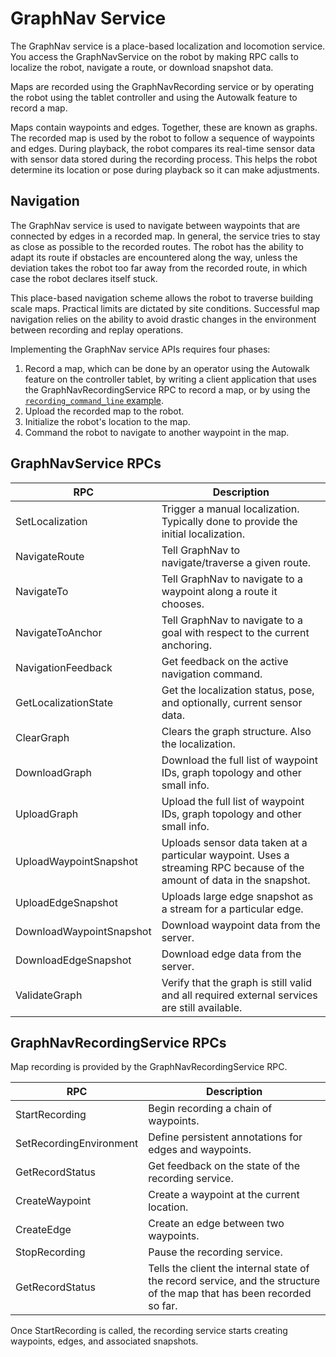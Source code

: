 <!--
Copyright (c) 2023 Boston Dynamics, Inc.  All rights reserved.

Downloading, reproducing, distributing or otherwise using the SDK Software
is subject to the terms and conditions of the Boston Dynamics Software
Development Kit License (20191101-BDSDK-SL).
-->

# GraphNav Service

The GraphNav service is a place-based localization and locomotion service. You access the GraphNavService on the robot by making RPC calls to localize the robot, navigate a route, or download snapshot data.

Maps are recorded using the GraphNavRecording service or by operating the robot using the tablet controller and using the Autowalk feature to record a map.

Maps contain waypoints and edges. Together, these are known as graphs. The recorded map is used by the robot to follow a sequence of waypoints and edges. During playback, the robot compares its real-time sensor data with sensor data stored during the recording process. This helps the robot determine its location or pose during playback so it can make adjustments.


## Navigation

The GraphNav service is used to navigate between waypoints that are connected by edges in a recorded map. In general, the service tries to stay as close as possible to the recorded routes. The robot has the ability to adapt its route if obstacles are encountered along the way, unless the deviation takes the robot too far away from the recorded route, in which case the robot declares itself stuck.

This place-based navigation scheme allows the robot to traverse building scale maps. Practical limits are dictated by site conditions. Successful map navigation relies on the ability to avoid drastic changes in the environment between recording and replay operations.

Implementing the GraphNav service APIs requires four phases:



1. Record a map, which can be done by an operator using the Autowalk feature on the controller tablet, by writing a client application that uses the GraphNavRecordingService RPC to record a map, or by using the [`recording_command_line` example](../../../python/examples/graph_nav_command_line/README.md).
2. Upload the recorded map to the robot.
3. Initialize the robot's location to the map.
4. Command the robot to navigate to another waypoint in the map.


## GraphNavService RPCs

| RPC  | Description |
| ---- | ----------- |
| SetLocalization |	Trigger a manual localization. Typically done to provide the initial localization.
| NavigateRoute |	Tell GraphNav to navigate/traverse a given route.
| NavigateTo |	Tell GraphNav to navigate to a waypoint along a route it chooses.
| NavigateToAnchor | Tell GraphNav to navigate to a goal with respect to the current anchoring.
| NavigationFeedback |	Get feedback on the active navigation command.
| GetLocalizationState |	Get the localization status, pose, and optionally, current sensor data.
| ClearGraph |	Clears the graph structure. Also the localization.
| DownloadGraph |	Download the full list of waypoint IDs, graph topology and other small info.
| UploadGraph |	Upload the full list of waypoint IDs, graph topology and other small info.
| UploadWaypointSnapshot |	Uploads sensor data taken at a particular waypoint. Uses a streaming RPC because of the amount of data in the snapshot.
| UploadEdgeSnapshot |	Uploads large edge snapshot as a stream for a particular edge.
| DownloadWaypointSnapshot |	Download waypoint data from the server.
| DownloadEdgeSnapshot |	Download edge data from the server.
| ValidateGraph | Verify that the graph is still valid and all required external services are still available.



## GraphNavRecordingService RPCs

Map recording is provided by the GraphNavRecordingService RPC.

| RPC  | Description |
| ---- | ----------- |
| StartRecording |	Begin recording a chain of waypoints.
| SetRecordingEnvironment |	Define persistent annotations for edges and waypoints.
| GetRecordStatus |	Get feedback on the state of the recording service.
| CreateWaypoint  |	Create a waypoint at the current location.
| CreateEdge |	Create an edge between two waypoints.
| StopRecording |	Pause the recording service.
| GetRecordStatus| Tells the client the internal state of the record service, and the structure of the map that has been recorded so far.


Once StartRecording is called, the recording service starts creating waypoints, edges, and associated snapshots.


<!--- image and page reference link definitions --->
[autonomous-top]: Readme.md "Spot SDK: Autonomy, GraphNav, and Missions"
[code-examples]: autonomous_navigation_code_examples.md "Autonomous navigation code examples"
[components]: components_of_autonomous_navigation.md "Components of autonomous navigation"
[typical]: typical_autonomous_navigation_use_case.md "Typical autonomous navigation use cases"
[autonomous-services]: autonomous_navigation_services.md "Autonomous navigation services"
[service]: graphnav_service.md "GraphNav service"
[map-structure]: graphnav_map_structure.md "GraphNav map structure"
[initialization]: initialization.md "Initialization"
[localization]: localization.md "Localization"
[locomotion]: graphnav_and_robot_locomotion.md "GraphNav and robot locomotion"
[missions]: missions_service.md "Missions service"
